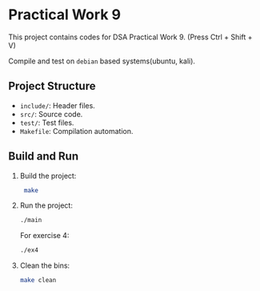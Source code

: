 # Practical Work 9

This project contains codes for DSA Practical Work 9. (Press Ctrl + Shift + V)


Compile and test on `debian` based systems(ubuntu, kali).


## Project Structure
- `include/`: Header files.
- `src/`: Source code.
- `test/`: Test files.
- `Makefile`: Compilation automation.

## Build and Run
1. Build the project:

   ```bash
    make
    ```

2. Run the project:

    ```bash
    ./main
    ```
    For exercise 4:

    ```bash
    ./ex4
    ```
    
3. Clean the bins:

    ```bash
    make clean
    ```
